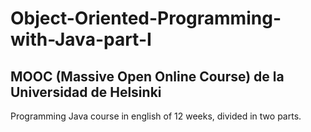 # Object-Oriented-Programming-with-Java-part-I
MOOC (Massive Open Online Course) de la Universidad de Helsinki
--
Programming Java course in english of 12 weeks, divided in two parts. 
